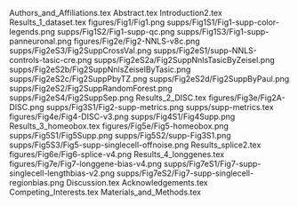 Authors_and_Affiliations.tex
Abstract.tex
Introduction2.tex
Results_1_dataset.tex
figures/Fig1/Fig1.png
supps/Fig1S1/Fig1-supp-color-legends.png
supps/Fig1S2/Fig1-supp-qc.png
supps/Fig1S3/Fig1-supp-panneuronal.png
figures/Fig2e/Fig2-NNLS-v8c.png
supps/Fig2eS3/Fig2SuppCrossVal.png
supps/Fig2eS1/supp-NNLS-controls-tasic-cre.png
supps/Fig2eS2a/Fig2SuppNnlsTasicByZeisel.png
supps/Fig2eS2b/Fig2SuppNnlsZeiselByTasic.png
supps/Fig2eS2c/Fig2SuppPbyTZ.png
supps/Fig2eS2d/Fig2SuppByPaul.png
supps/Fig2eS2/Fig2SuppRandomForest.png
supps/Fig2eS4/Fig2SuppSep.png
Results_2_DISC.tex
figures/Fig3e/Fig2A-DISC.png
supps/Fig3S1/Fig2-supp-metrics.png
supps/supp-metrics.tex
figures/Fig4e/Fig4-DISC-v3.png
supps/Fig4S1/Fig4Supp.png
Results_3_homeobox.tex
figures/Fig5e/Fig5-homeobox.png
supps/Fig5S1/Fig5Supp.png
supps/Fig5S2/supp-Fig3S1.png
supps/Fig5S3/Fig5-supp-singlecell-offnoise.png
Results_splice2.tex
figures/Fig6e/Fig6-splice-v4.png
Results_4_longgenes.tex
figures/Fig7e/Fig7-longgene-bias-v4.png
supps/Fig7eS1/Fig7-supp-singlecell-lengthbias-v2.png
supps/Fig7eS2/Fig7-supp-singlecell-regionbias.png
Discussion.tex
Acknowledgements.tex
Competing_Interests.tex
Materials_and_Methods.tex